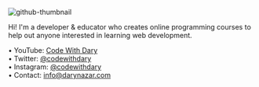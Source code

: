 ![github-thumbnail](https://user-images.githubusercontent.com/63154066/126401199-ebeb2f42-30fc-4887-9871-69a7ea8cfa48.png)

Hi! I'm a developer & educator who creates online programming courses to help out anyone interested in learning web development.

•	YouTube: [Code With Dary](https://www.youtube.com/channel/UCkzGZ6ECGCBh0WK9bVUprtw) <br>
•	Twitter: [@codewithdary](https://twitter.com/codewithdary) <br>
•	Instagram: [@codewithdary](https://www.instagram.com/codewithdary/) <br>
•	Contact: info@darynazar.com
